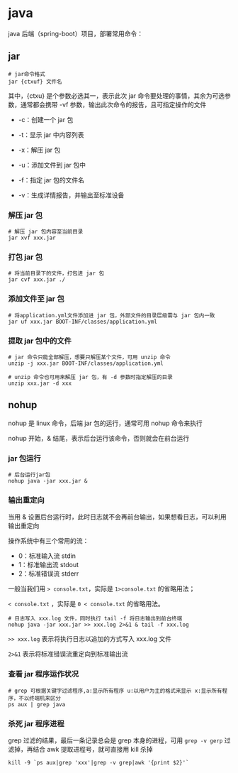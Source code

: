 # java

java 后端（spring-boot）项目，部署常用命令：

## jar

```shell
# jar命令格式
jar {ctxuf} 文件名
```

其中，{ctxu} 是个参数必选其一，表示此次 jar 命令要处理的事情，其余为可选参数，通常都会携带 -vf 参数，输出此次命令的报告，且可指定操作的文件

- -c：创建一个 jar 包

- -t：显示 jar 中内容列表

- -x：解压 jar 包

- -u：添加文件到 jar 包中

- -f：指定 jar 包的文件名

- -v：生成详情报告，并输出至标准设备

### 解压 jar 包

```shell
# 解压 jar 包内容至当前目录
jar xvf xxx.jar
```

### 打包 jar 包

```shell
# 将当前目录下的文件，打包进 jar 包
jar cvf xxx.jar ./
```

### 添加文件至 jar 包

```shell
# 将application.yml文件添加进 jar 包，外部文件的目录层级需与 jar 包内一致
jar uf xxx.jar BOOT-INF/classes/application.yml
```

### 提取 jar 包中的文件

```shell
# jar 命令只能全部解压，想要只解压某个文件，可用 unzip 命令
unzip -j xxx.jar BOOT-INF/classes/application.yml

# unzip 命令也可用来解压 jar 包，有 -d 参数时指定解压的目录
unzip xxx.jar -d xxx
```

## nohup

nohup 是 linux 命令，后端 jar 包的运行，通常可用 nohup 命令来执行

nohup 开始，& 结尾，表示后台运行该命令，否则就会在前台运行

### jar 包运行

```shell
# 后台运行jar包
nohup java -jar xxx.jar & 
```

### 输出重定向

当用 & 设置后台运行时，此时日志就不会再前台输出，如果想看日志，可以利用输出重定向

操作系统中有三个常用的流：

- 0：标准输入流 stdin
- 1：标准输出流 stdout
- 2：标准错误流 stderr

一般当我们用 `> console.txt`，实际是 `1>console.txt` 的省略用法；

`< console.txt` ，实际是 `0 < console.txt` 的省略用法。

```shell
# 日志写入 xxx.log 文件，同时执行 tail -f 将日志输出到前台终端
nohup java -jar xxx.jar >> xxx.log 2>&1 & tail -f xxx.log
```

`>> xxx.log` 表示将执行日志以追加的方式写入 xxx.log 文件

`2>&1` 表示将标准错误流重定向到标准输出流

### 查看 jar 程序运作状况

```shell
# grep 可根据关键字过滤程序,a:显示所有程序 u:以用户为主的格式来显示 x:显示所有程序，不以终端机来区分
ps aux | grep java
```

### 杀死 jar 程序进程

grep 过滤的结果，最后一条记录总会是 grep 本身的进程，可用 `grep -v gerp` 过滤掉，再结合 awk 提取进程号，就可直接用 kill 杀掉

```shell
kill -9 `ps aux|grep 'xxx'|grep -v grep|awk '{print $2}'`      
```

